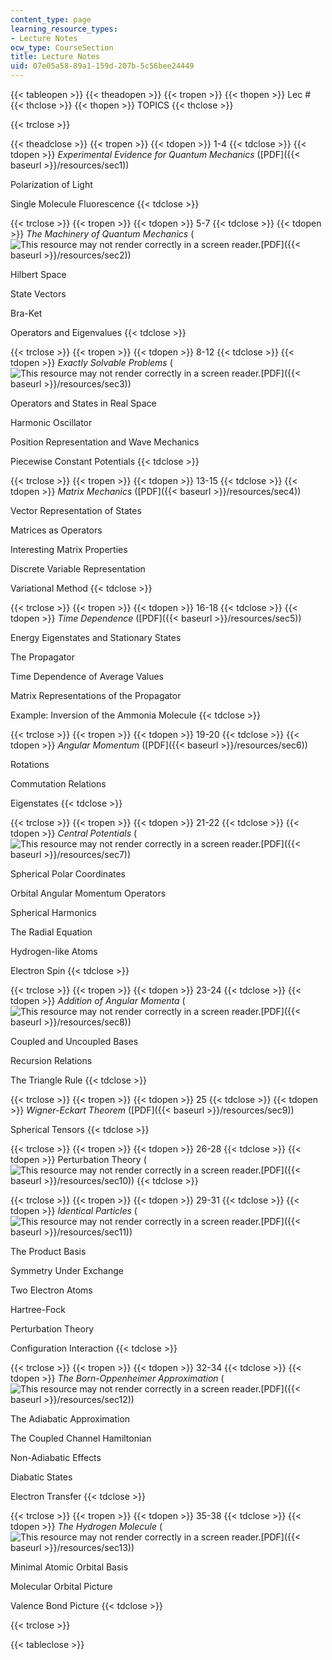 ```yaml
---
content_type: page
learning_resource_types:
- Lecture Notes
ocw_type: CourseSection
title: Lecture Notes
uid: 07e05a58-89a1-159d-207b-5c56bee24449
---
```


{{< tableopen >}}
{{< theadopen >}}
{{< tropen >}}
{{< thopen >}}
Lec #
{{< thclose >}}
{{< thopen >}}
TOPICS
{{< thclose >}}

{{< trclose >}}

{{< theadclose >}}
{{< tropen >}}
{{< tdopen >}}
1-4
{{< tdclose >}}
{{< tdopen >}}
_Experimental Evidence for Quantum Mechanics_ ([PDF]({{< baseurl >}}/resources/sec1))  
  
Polarization of Light  
  
Single Molecule Fluorescence
{{< tdclose >}}

{{< trclose >}}
{{< tropen >}}
{{< tdopen >}}
5-7
{{< tdclose >}}
{{< tdopen >}}
_The Machinery of Quantum Mechanics_ (![This resource may not render correctly in a screen reader.](/images/inacessible.gif)[PDF]({{< baseurl >}}/resources/sec2))  
  
Hilbert Space  
  
State Vectors  
  
Bra-Ket  
  
Operators and Eigenvalues
{{< tdclose >}}

{{< trclose >}}
{{< tropen >}}
{{< tdopen >}}
8-12
{{< tdclose >}}
{{< tdopen >}}
_Exactly Solvable Problems_ (![This resource may not render correctly in a screen reader.](/images/inacessible.gif)[PDF]({{< baseurl >}}/resources/sec3))  
  
Operators and States in Real Space  
  
Harmonic Oscillator  
  
Position Representation and Wave Mechanics  
  
Piecewise Constant Potentials
{{< tdclose >}}

{{< trclose >}}
{{< tropen >}}
{{< tdopen >}}
13-15
{{< tdclose >}}
{{< tdopen >}}
_Matrix Mechanics_ ([PDF]({{< baseurl >}}/resources/sec4))  
  
Vector Representation of States  
  
Matrices as Operators  
  
Interesting Matrix Properties  
  
Discrete Variable Representation  
  
Variational Method
{{< tdclose >}}

{{< trclose >}}
{{< tropen >}}
{{< tdopen >}}
16-18
{{< tdclose >}}
{{< tdopen >}}
_Time Dependence_ ([PDF]({{< baseurl >}}/resources/sec5))  
  
Energy Eigenstates and Stationary States  
  
The Propagator  
  
Time Dependence of Average Values  
  
Matrix Representations of the Propagator  
  
Example: Inversion of the Ammonia Molecule
{{< tdclose >}}

{{< trclose >}}
{{< tropen >}}
{{< tdopen >}}
19-20
{{< tdclose >}}
{{< tdopen >}}
_Angular Momentum_ ([PDF]({{< baseurl >}}/resources/sec6))  
  
Rotations  
  
Commutation Relations  
  
Eigenstates
{{< tdclose >}}

{{< trclose >}}
{{< tropen >}}
{{< tdopen >}}
21-22
{{< tdclose >}}
{{< tdopen >}}
_Central Potentials_ (![This resource may not render correctly in a screen reader.](/images/inacessible.gif)[PDF]({{< baseurl >}}/resources/sec7))  
  
Spherical Polar Coordinates  
  
Orbital Angular Momentum Operators  
  
Spherical Harmonics  
  
The Radial Equation  
  
Hydrogen-like Atoms  
  
Electron Spin
{{< tdclose >}}

{{< trclose >}}
{{< tropen >}}
{{< tdopen >}}
23-24
{{< tdclose >}}
{{< tdopen >}}
_Addition of Angular Momenta_ (![This resource may not render correctly in a screen reader.](/images/inacessible.gif)[PDF]({{< baseurl >}}/resources/sec8))  
  
Coupled and Uncoupled Bases  
  
Recursion Relations  
  
The Triangle Rule
{{< tdclose >}}

{{< trclose >}}
{{< tropen >}}
{{< tdopen >}}
25
{{< tdclose >}}
{{< tdopen >}}
_Wigner-Eckart Theorem_ ([PDF]({{< baseurl >}}/resources/sec9))  
  
Spherical Tensors
{{< tdclose >}}

{{< trclose >}}
{{< tropen >}}
{{< tdopen >}}
26-28
{{< tdclose >}}
{{< tdopen >}}
Perturbation Theory (![This resource may not render correctly in a screen reader.](/images/inacessible.gif)[PDF]({{< baseurl >}}/resources/sec10))
{{< tdclose >}}

{{< trclose >}}
{{< tropen >}}
{{< tdopen >}}
29-31
{{< tdclose >}}
{{< tdopen >}}
_Identical Particles_ (![This resource may not render correctly in a screen reader.](/images/inacessible.gif)[PDF]({{< baseurl >}}/resources/sec11))  
  
The Product Basis  
  
Symmetry Under Exchange  
  
Two Electron Atoms  
  
Hartree-Fock  
  
Perturbation Theory  
  
Configuration Interaction
{{< tdclose >}}

{{< trclose >}}
{{< tropen >}}
{{< tdopen >}}
32-34
{{< tdclose >}}
{{< tdopen >}}
_The Born-Oppenheimer Approximation_ (![This resource may not render correctly in a screen reader.](/images/inacessible.gif)[PDF]({{< baseurl >}}/resources/sec12))  
  
The Adiabatic Approximation  
  
The Coupled Channel Hamiltonian  
  
Non-Adiabatic Effects  
  
Diabatic States  
  
Electron Transfer
{{< tdclose >}}

{{< trclose >}}
{{< tropen >}}
{{< tdopen >}}
35-38
{{< tdclose >}}
{{< tdopen >}}
_The Hydrogen Molecule_ (![This resource may not render correctly in a screen reader.](/images/inacessible.gif)[PDF]({{< baseurl >}}/resources/sec13))  
  
Minimal Atomic Orbital Basis  
  
Molecular Orbital Picture  
  
Valence Bond Picture
{{< tdclose >}}

{{< trclose >}}

{{< tableclose >}}